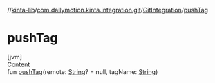 //[kinta-lib](../../../index.md)/[com.dailymotion.kinta.integration.git](../index.md)/[GitIntegration](index.md)/[pushTag](push-tag.md)



# pushTag  
[jvm]  
Content  
fun [pushTag](push-tag.md)(remote: [String](https://kotlinlang.org/api/latest/jvm/stdlib/kotlin/-string/index.html)? = null, tagName: [String](https://kotlinlang.org/api/latest/jvm/stdlib/kotlin/-string/index.html))  




